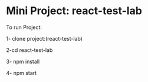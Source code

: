   # Mini Project: react-test-lab

To run Project:

1- clone project:(react-test-lab)

2-cd react-test-lab

3- npm install

4- npm start
